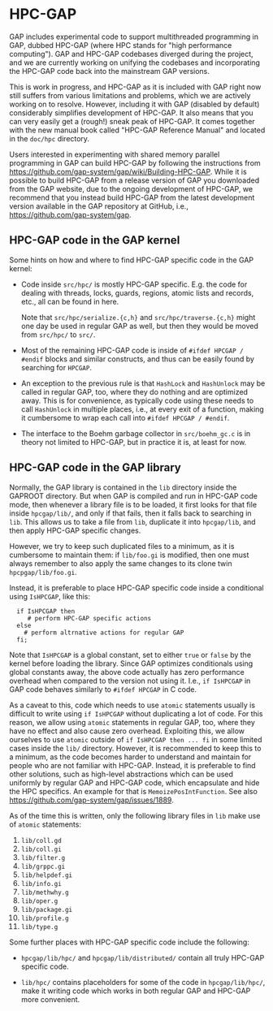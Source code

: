 # HPC-GAP

GAP includes experimental code to support multithreaded programming in GAP,
dubbed HPC-GAP (where HPC stands for "high performance computing"). GAP and
HPC-GAP codebases diverged during the project, and we are currently working
on unifying the codebases and incorporating the HPC-GAP code back into the
mainstream GAP versions.

This is work in progress, and HPC-GAP as it is included with GAP right now
still suffers from various limitations and problems, which we are actively
working on to resolve. However, including it with GAP (disabled by default)
considerably simplifies development of HPC-GAP. It also means that you can
very easily get a (rough!) sneak peak of HPC-GAP. It comes together with the
new manual book called "HPC-GAP Reference Manual" and located in the `doc/hpc`
directory.

Users interested in experimenting with shared memory parallel programming in
GAP can build HPC-GAP by following the instructions from
<https://github.com/gap-system/gap/wiki/Building-HPC-GAP>. While it is possible
to build HPC-GAP from a release version of GAP you downloaded from the GAP
website, due to the ongoing development of HPC-GAP, we recommend that you
instead build HPC-GAP from the latest development version available in the
GAP repository at GitHub, i.e., <https://github.com/gap-system/gap>.


## HPC-GAP code in the GAP kernel

Some hints on how and where to find HPC-GAP specific code in the GAP kernel:

* Code inside `src/hpc/` is mostly HPC-GAP specific. E.g. the code for dealing
  with threads, locks, guards, regions, atomic lists and records, etc., all can
  be found in here.

  Note that `src/hpc/serialize.{c,h}` and `src/hpc/traverse.{c,h}` might one
  day be used in regular GAP as well, but then they would be moved from
  `src/hpc/` to `src/`.

* Most of the remaining HPC-GAP code is inside of `#ifdef HPCGAP / #endif`
  blocks and similar constructs, and thus can be easily found by searching
  for `HPCGAP`.

* An exception to the previous rule is that `HashLock` and `HashUnlock` may be
  called in regular GAP, too, where they do nothing and are optimized away. This
  is for convenience, as typically code using these needs to call `HashUnlock`
  in multiple places, i.e., at every exit of a function, making it cumbersome
  to wrap each call into `#ifdef HPCGAP / #endif`.

* The interface to the Boehm garbage collector in `src/boehm_gc.c` is in theory
  not limited to HPC-GAP, but in practice it is, at least for now.


## HPC-GAP code in the GAP library

Normally, the GAP library is contained in the `lib` directory inside the
GAPROOT directory. But when GAP is compiled and run in HPC-GAP code mode, then
whenever a library file is to be loaded, it first looks for that file inside
`hpcgap/lib/`, and only if that fails, then it falls back to searching in
`lib`. This allows us to take a file from `lib`, duplicate it into `hpcgap/lib`,
and then apply HPC-GAP specific changes.

However, we try to keep such duplicated files to a minimum, as it is cumbersome
to maintain them: if `lib/foo.gi` is modified, then one must always remember to
also apply the same changes to its clone twin `hpcpgap/lib/foo.gi`.

Instead, it is preferable to place HPC-GAP specific code inside a conditional
using `IsHPCGAP`, like this:

```
  if IsHPCGAP then
     # perform HPC-GAP specific actions
  else
    # perform altrnative actions for regular GAP
  fi;
```

Note that `IsHPCGAP` is a global constant, set to either `true` or `false` by
the kernel before loading the library. Since GAP optimizes conditionals using
global constants away, the above code actually has zero performance overhead
when compared to the version not using it. I.e., `if IsHPCGAP` in GAP code
behaves similarly to `#ifdef HPCGAP` in C code.

As a caveat to this, code which needs to use `atomic` statements usually is
difficult to write using `if IsHPCGAP` without duplicating a lot of code. For
this reason, we allow using `atomic` statements in regular GAP, too, where
they have no effect and also cause zero overhead. Exploiting this, we allow
ourselves to use `atomic` outside of `if IsHPCGAP then ... fi` in some limited
cases inside the `lib/` directory. However, it is recommended to keep this to
a minimum, as the code becomes harder to understand and maintain for people
who are not familiar with HPC-GAP. Instead, it is preferable to find other
solutions, such as high-level abstractions which can be used uniformly by
regular GAP and HPC-GAP code, which encapsulate and hide the HPC specifics. An
example for that is `MemoizePosIntFunction`. See also
<https://github.com/gap-system/gap/issues/1889>.

As of the time this is written, only the following library files in `lib`
make use of `atomic` statements:

  1. `lib/coll.gd`
  1. `lib/coll.gi`
  1. `lib/filter.g`
  1. `lib/grppc.gi`
  1. `lib/helpdef.gi`
  1. `lib/info.gi`
  1. `lib/methwhy.g`
  1. `lib/oper.g`
  1. `lib/package.gi`
  1. `lib/profile.g`
  1. `lib/type.g`

Some further places with HPC-GAP specific code include the following:

* `hpcgap/lib/hpc/` and `hpcgap/lib/distributed/` contain all truly HPC-GAP
  specific code.

* `lib/hpc/` contains placeholders for some of the code in `hpcgap/lib/hpc/`,
   make it writing code which works in both regular GAP and HPC-GAP more
   convenient.
